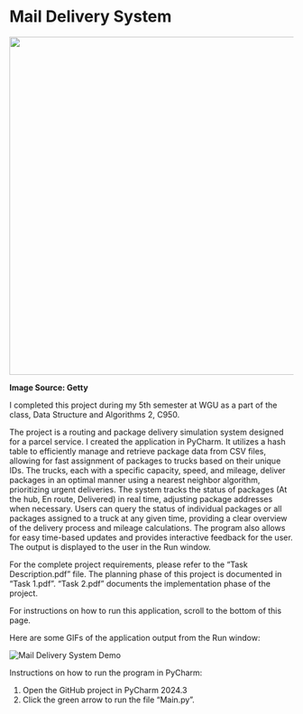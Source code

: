 # Mail Delivery System

<img src="https://github.com/user-attachments/assets/6dd39d8a-3c51-47ad-b864-c151a2af5e75" width="600" />

<strong>Image Source: Getty</strong>


I completed this project during my 5th semester at WGU as a part of the class, Data Structure and Algorithms 2, C950.

The project is a routing and package delivery simulation system designed for a parcel service. I created the application in PyCharm.  It utilizes a hash table to efficiently manage and retrieve package data from CSV files, allowing for fast assignment of packages to trucks based on their unique IDs. The trucks, each with a specific capacity, speed, and mileage, deliver packages in an optimal manner using a nearest neighbor algorithm, prioritizing urgent deliveries. The system tracks the status of packages (At the hub, En route, Delivered) in real time, adjusting package addresses when necessary. Users can query the status of individual packages or all packages assigned to a truck at any given time, providing a clear overview of the delivery process and mileage calculations. The program also allows for easy time-based updates and provides interactive feedback for the user.  The output is displayed to the user in the Run window.

For the complete project requirements, please refer to the “Task Description.pdf” file.  The planning phase of this project is documented in “Task 1.pdf”.  “Task 2.pdf” documents the implementation phase of the project.

For instructions on how to run this application, scroll to the bottom of this page.

Here are some GIFs of the application output from the Run window:

![Mail Delivery System Demo](https://github.com/jen2004/Mail-Delivery-System/raw/main/1.1.gif)

Instructions on how to run the program in PyCharm:
1.	Open the GitHub project in PyCharm 2024.3
2.	Click the green arrow to run the file “Main.py”.
